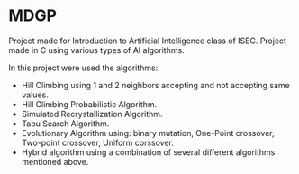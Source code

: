 # MDGP
Project made for Introduction to Artificial Intelligence class of ISEC. Project made in C using various types of AI algorithms.

In this project were used the algorithms: 
  - Hill Climbing using 1 and 2 neighbors accepting and not accepting same values.
  - Hill Climbing Probabilistic Algorithm.
  - Simulated Recrystallization Algorithm.
  - Tabu Search Algorithm.
  - Evolutionary Algorithm using: binary mutation, One-Point crossover, Two-point crossover, Uniform corssover.
  - Hybrid algorithm using a combination of several different algorithms mentioned above. 

